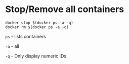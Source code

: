 # Stop/Remove all containers

```
docker stop $(docker ps -a -q)
docker rm $(docker ps -a -q)
```

```ps``` - lists containers

```-a``` - all

```-q``` - Only display numeric IDs